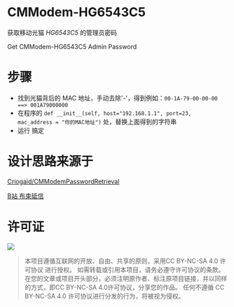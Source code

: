 # CMModem-HG6543C5
获取移动光猫 *HG6543C5* 的管理员密码

Get CMModem-HG6543C5 Admin Password
# 步骤
- 找到光猫背后的 MAC 地址，手动去除'-'，得到例如：`00-1A-79-00-00-00 ==> 001A79000000`
- 在程序的 `def __init__(self, host="192.168.1.1", port=23, mac_address = "你的MAC地址")` 处，替换上面得到的字符串
- 运行 搞定

# 设计思路来源于
[Criogaid/CMModemPasswordRetrieval](https://github.com/Criogaid/CMModemPasswordRetrieval)

[B站 布束砥信](https://www.bilibili.com/read/cv21044770/)

# 许可证

![](https://camo.githubusercontent.com/a8cdaa01ff64ee6059cca8875037664c8f811e5954822ca6e0f112316d28d41a/687474703a2f2f6d6972726f72732e6372656174697665636f6d6d6f6e732e6f72672f70726573736b69742f627574746f6e732f38387833312f706e672f62792d6e632d73612e706e67)

> 本项目遵循互联网的开放、自由、共享的原则，采用CC BY-NC-SA 4.0 许可协议 进行授权。
> 如需转载或引用本项目，请务必遵守许可协议的条款。在您的文章或项目开头部分，必须注明原作者、标注原项目链接，并以同样的方式，即CC BY-NC-SA 4.0许可协议，分享您的作品。
> 任何不遵循 CC BY-NC-SA 4.0 许可协议进行分发的行为，将被视为侵权。
